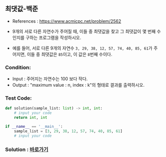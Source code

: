 ## 최댓값-백준

* References : https://www.acmicpc.net/problem/2562

* 9개의 서로 다른 자연수가 주어질 때, 이들 중 최댓값을 찾고 그 최댓값이 몇 번째 수인지를 구하는 프로그램을 작성하시오.

* 예를 들어, 서로 다른 9개의 자연수 `3, 29, 38, 12, 57, 74, 40, 85, 61`가 주어지면, 이들 중 최댓값은 `85`이고, 이 값은 `8`번째 수이다.

### Condition:

*  Input : 주어지는 자연수는 100 보다 작다.
*  Output : "maximum value : n, index : k"의 형태로 결과를 출력하시오.

### Test Code:
```python
def solution(sample_list: list) -> int, int:
    # input your code
    return int, int

if __name__ == '__main__':
    sample_list = [3, 29, 38, 12, 57, 74, 40, 85, 61]
    # input your code
```

### Solution : [바로가기](https://github.com/takhyun12/Algorithm-Essential-Training/blob/main/Solutions/ibm1.py)

